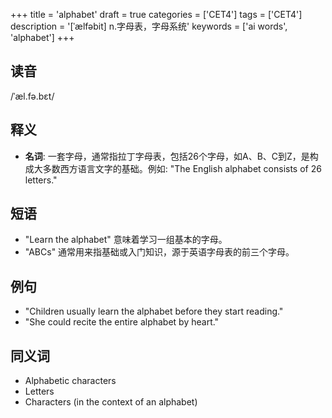+++
title = 'alphabet'
draft = true
categories = ['CET4']
tags = ['CET4']
description = '[ˈælfəbit] n.字母表，字母系统'
keywords = ['ai words', 'alphabet']
+++

## 读音
/ˈæl.fə.bɛt/

## 释义
- **名词**: 一套字母，通常指拉丁字母表，包括26个字母，如A、B、C到Z，是构成大多数西方语言文字的基础。例如: "The English alphabet consists of 26 letters."

## 短语
- "Learn the alphabet" 意味着学习一组基本的字母。
- "ABCs" 通常用来指基础或入门知识，源于英语字母表的前三个字母。

## 例句
- "Children usually learn the alphabet before they start reading."
- "She could recite the entire alphabet by heart."

## 同义词
- Alphabetic characters
- Letters
- Characters (in the context of an alphabet)
